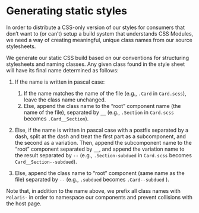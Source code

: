 # Generating static styles

In order to distribute a CSS-only version of our styles for consumers that don’t want to (or can’t) setup a build system that understands CSS Modules, we need a way of creating meaningful, unique class names from our source stylesheets.

We generate our static CSS build based on our conventions for structuring stylesheets and naming classes. Any given class found in the style sheet will have its final name determined as follows:

1. If the name is written in pascal case:

   1. If the name matches the name of the file (e.g., `.Card` in `Card.scss`), leave the class name unchanged.
   2. Else, append the class name to the “root” component name (the name of the file), separated by `__` (e.g., `.Section` in `Card.scss` becomes `.Card__Section`).

2. Else, if the name is written in pascal case with a postfix separated by a dash, split at the dash and treat the first part as a subcomponent, and the second as a variation. Then, append the subcomponent name to the “root” component separated by `__`, and append the variation name to the result separated by `--` (e.g., `.Section-subdued` in `Card.scss` becomes `Card__Section--subdued`).

3. Else, append the class name to “root” component (same name as the file) separated by `--` (e.g., `.subdued` becomes `.Card--subdued` ).

Note that, in addition to the name above, we prefix all class names with `Polaris-` in order to namespace our components and prevent collisions with the host page.
